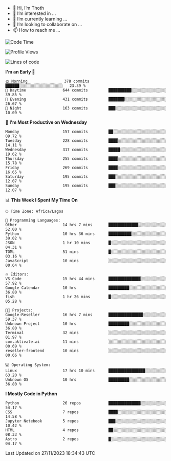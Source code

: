 <!---
thoth2357/thoth2357 is a ✨ special ✨ repository because its `README.md` (this file) appears on your GitHub profile.
You can click the Preview link to take a look at your changes.
--->

- 👋 Hi, I’m Thoth
- 👀 I’m interested in ...
- 🌱 I’m currently learning ...
- 💞️ I’m looking to collaborate on ...
- 📫 How to reach me ...




<!--START_SECTION:waka-->
![Code Time](http://img.shields.io/badge/Code%20Time-2%2C489%20hrs%209%20mins-blue)

![Profile Views](http://img.shields.io/badge/Profile%20Views-0-blue)

![Lines of code](https://img.shields.io/badge/From%20Hello%20World%20I%27ve%20Written-30.2%20million%20lines%20of%20code-blue)

**I'm an Early 🐤** 

```text
🌞 Morning                378 commits         ██████░░░░░░░░░░░░░░░░░░░   23.39 % 
🌆 Daytime                644 commits         ██████████░░░░░░░░░░░░░░░   39.85 % 
🌃 Evening                431 commits         ███████░░░░░░░░░░░░░░░░░░   26.67 % 
🌙 Night                  163 commits         ███░░░░░░░░░░░░░░░░░░░░░░   10.09 % 
```
📅 **I'm Most Productive on Wednesday** 

```text
Monday                   157 commits         ██░░░░░░░░░░░░░░░░░░░░░░░   09.72 % 
Tuesday                  228 commits         ████░░░░░░░░░░░░░░░░░░░░░   14.11 % 
Wednesday                317 commits         █████░░░░░░░░░░░░░░░░░░░░   19.62 % 
Thursday                 255 commits         ████░░░░░░░░░░░░░░░░░░░░░   15.78 % 
Friday                   269 commits         ████░░░░░░░░░░░░░░░░░░░░░   16.65 % 
Saturday                 195 commits         ███░░░░░░░░░░░░░░░░░░░░░░   12.07 % 
Sunday                   195 commits         ███░░░░░░░░░░░░░░░░░░░░░░   12.07 % 
```


📊 **This Week I Spent My Time On** 

```text
🕑︎ Time Zone: Africa/Lagos

💬 Programming Languages: 
Other                    14 hrs 7 mins       █████████████░░░░░░░░░░░░   52.00 % 
Python                   10 hrs 36 mins      ██████████░░░░░░░░░░░░░░░   39.02 % 
JSON                     1 hr 10 mins        █░░░░░░░░░░░░░░░░░░░░░░░░   04.31 % 
TOML                     51 mins             █░░░░░░░░░░░░░░░░░░░░░░░░   03.16 % 
JavaScript               10 mins             ░░░░░░░░░░░░░░░░░░░░░░░░░   00.64 % 

🔥 Editors: 
VS Code                  15 hrs 44 mins      ██████████████░░░░░░░░░░░   57.92 % 
Google Calendar          10 hrs              █████████░░░░░░░░░░░░░░░░   36.80 % 
fish                     1 hr 26 mins        █░░░░░░░░░░░░░░░░░░░░░░░░   05.28 % 

🐱‍💻 Projects: 
Google-Reseller          16 hrs 7 mins       ███████████████░░░░░░░░░░   59.37 % 
Unknown Project          10 hrs              █████████░░░░░░░░░░░░░░░░   36.80 % 
Terminal                 32 mins             ░░░░░░░░░░░░░░░░░░░░░░░░░   01.97 % 
com.aktivate.ai          11 mins             ░░░░░░░░░░░░░░░░░░░░░░░░░   00.69 % 
reseller-frontend        10 mins             ░░░░░░░░░░░░░░░░░░░░░░░░░   00.66 % 

💻 Operating System: 
Linux                    17 hrs 10 mins      ████████████████░░░░░░░░░   63.20 % 
Unknown OS               10 hrs              █████████░░░░░░░░░░░░░░░░   36.80 % 
```

**I Mostly Code in Python** 

```text
Python                   26 repos            ██████████████░░░░░░░░░░░   54.17 % 
CSS                      7 repos             ████░░░░░░░░░░░░░░░░░░░░░   14.58 % 
Jupyter Notebook         5 repos             ███░░░░░░░░░░░░░░░░░░░░░░   10.42 % 
HTML                     4 repos             ██░░░░░░░░░░░░░░░░░░░░░░░   08.33 % 
Astro                    2 repos             █░░░░░░░░░░░░░░░░░░░░░░░░   04.17 % 
```




 Last Updated on 27/11/2023 18:34:43 UTC
<!--END_SECTION:waka-->
<!--![](http://github-profile-summary-cards.vercel.app/api/cards/profile-details?username=thoth2357&theme=2077)

![](http://github-profile-summary-cards.vercel.app/api/cards/stats?username=thoth2357&theme=2077)![](http://github-profile-summary-cards.vercel.app/api/cards/productive-time?username=thoth2357&theme=2077&utcOffset=8) -->
